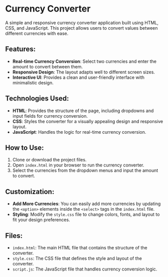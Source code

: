 # Currency Converter

A simple and responsive currency converter application built using HTML, CSS, and JavaScript. This project allows users to convert values between different currencies with ease.

## Features:
- **Real-time Currency Conversion**: Select two currencies and enter the amount to convert between them.
- **Responsive Design**: The layout adapts well to different screen sizes.
- **Interactive UI**: Provides a clean and user-friendly interface with minimalistic design.

## Technologies Used:
- **HTML**: Provides the structure of the page, including dropdowns and input fields for currency conversion.
- **CSS**: Styles the converter for a visually appealing design and responsive layout.
- **JavaScript**: Handles the logic for real-time currency conversion.

## How to Use:
1. Clone or download the project files.
2. Open `index.html` in your browser to run the currency converter.
3. Select the currencies from the dropdown menus and input the amount to convert.

## Customization:
- **Add More Currencies**: You can easily add more currencies by updating the `<option>` elements inside the `<select>` tags in the `index.html` file.
- **Styling**: Modify the `style.css` file to change colors, fonts, and layout to fit your design preferences.

## Files:
- `index.html`: The main HTML file that contains the structure of the converter.
- `style.css`: The CSS file that defines the style and layout of the converter.
- `script.js`: The JavaScript file that handles currency conversion logic.
